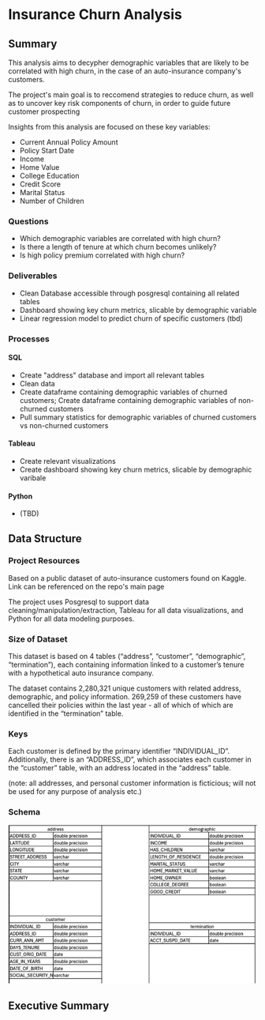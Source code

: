 # Insurance Churn Analysis
## Summary
This analysis aims to decypher demographic variables that are likely to be correlated with high churn, in the case of an auto-insurance company's customers. 

The project's main goal is to reccomend strategies to reduce churn, as well as to uncover key risk components of churn, in order to guide future customer prospecting

Insights from this analysis are focused on these key variables:
- Current Annual Policy Amount
- Policy Start Date
- Income
- Home Value
- College Education
- Credit Score
- Marital Status
- Number of Children
  

### Questions
- Which demographic variables are correlated with high churn?
- Is there a length of tenure at which churn becomes unlikely?
- Is high policy premium correlated with high churn?

### Deliverables
- Clean Database accessible through posgresql containing all related tables
- Dashboard showing key churn metrics, slicable by demographic variable
- Linear regression model to predict churn of specific customers (tbd)

  
### Processes
#### SQL
- Create "address" database and import all relevant tables
- Clean data
- Create dataframe containing demographic variables of churned customers; Create dataframe containing demographic variables of non-churned customers
- Pull summary statistics for demographic variables of churned customers vs non-churned customers

#### Tableau
- Create relevant visualizations
- Create dashboard showing key churn metrics, slicable by demographic varibale

#### Python 
- (TBD)


## Data Structure
### Project Resources
Based on a public dataset of auto-insurance customers found on Kaggle. Link can be referenced on the repo's main page

The project uses Posgresql to support data cleaning/manipulation/extraction, Tableau for all data visualizations, and Python for all data modeling purposes.

### Size of Dataset
This dataset is based on 4 tables (“address”, “customer”, “demographic”, “termination”), each containing information linked to a customer’s tenure with a hypothetical auto insurance company. 

The dataset contains 2,280,321 unique customers with related address, demographic, and policy information. 269,259 of these customers have cancelled their policies within the last year - all of which of which are identified in the “termination” table.

### Keys
Each customer is defined by the primary identifier “INDIVIDUAL_ID”. Additionally, there is an “ADDRESS_ID”, which associates each customer in the “customer” table, with an address located in the “address” table.

(note: all addresses, and personal customer information is ficticious; will not be used for any purpose of analysis etc.) 

### Schema
![Picture of database schema](https://github.com/jonathanjackson-1/insurance_churn_analysis/blob/main/SCHEMA%20pic.jpg)


## Executive Summary
